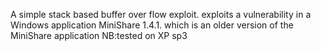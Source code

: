 A simple stack based buffer over flow exploit. exploits a vulnerability in a Windows application MiniShare 1.4.1. which is an older version of the MiniShare application NB:tested on XP sp3
